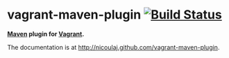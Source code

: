vagrant-maven-plugin [![Build Status](https://buildhive.cloudbees.com/job/nicoulaj/job/vagrant-maven-plugin/badge/icon)](https://buildhive.cloudbees.com/job/nicoulaj/job/vagrant-maven-plugin/)
=====================

**[Maven](http://maven.apache.org) plugin for [Vagrant](http://www.vagrantup.com).**

The documentation is at <http://nicoulaj.github.com/vagrant-maven-plugin>.
